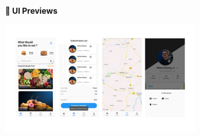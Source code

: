 <h2 align="left">📸 UI Previews</h2>

###
  ![Image Alt](https://github.com/akshitrajput/Food-Delivery-app/blob/7e5d20bc9cef020c6d9ca285d649fa25a0726987/app_screenshot.jpg)
###
